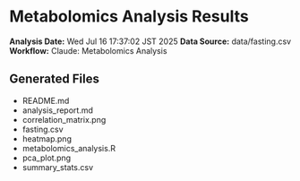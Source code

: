 # Metabolomics Analysis Results

**Analysis Date:** Wed Jul 16 17:37:02 JST 2025
**Data Source:** data/fasting.csv
**Workflow:** Claude: Metabolomics Analysis

## Generated Files
- README.md
- analysis_report.md
- correlation_matrix.png
- fasting.csv
- heatmap.png
- metabolomics_analysis.R
- pca_plot.png
- summary_stats.csv
